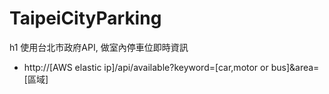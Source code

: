 # TaipeiCityParking
h1 使用台北市政府API, 做室內停車位即時資訊
- http://[AWS elastic ip]/api/available?keyword=[car,motor or bus]&area=[區域]


